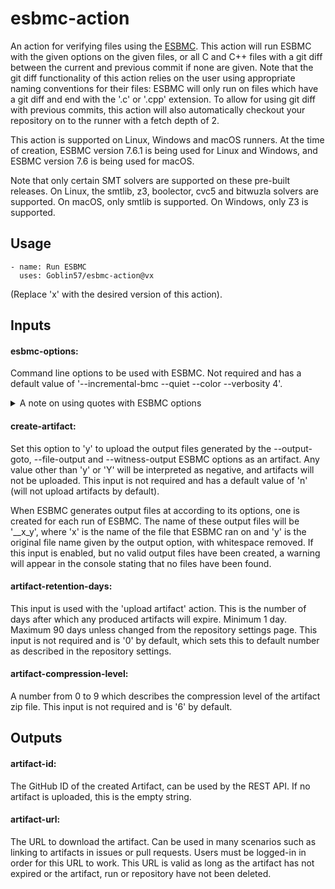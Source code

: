 # esbmc-action

An action for verifying files using the [ESBMC](https://github.com/esbmc/esbmc). This action will run ESBMC with the given options on the given files, or all C and C++ files with a git diff between the current and previous commit if none are given. Note that the git diff functionality of this action relies on the user using appropriate naming conventions for their files: ESBMC will only run on files which have a git diff and end with the '.c' or '.cpp' extension. To allow for using git diff with previous commits, this action will also automatically checkout your repository on to the runner with a fetch depth of 2.

This action is supported on Linux, Windows and macOS runners. At the time of creation, ESBMC version 7.6.1 is being used for Linux and Windows, and ESBMC version 7.6 is being used for macOS.

Note that only certain SMT solvers are supported on these pre-built releases. On Linux, the smtlib, z3, boolector, cvc5 and bitwuzla solvers are supported. On macOS, only smtlib is supported. On Windows, only Z3 is supported.

## Usage

```
- name: Run ESBMC
  uses: Goblin57/esbmc-action@vx
```
(Replace 'x' with the desired version of this action).

## Inputs

#### esbmc-options:

Command line options to be used with ESBMC. Not required and has a default value of '--incremental-bmc --quiet --color --verbosity 4'.

<details>
<summary>A note on using quotes with ESBMC options</summary>
<br>
You may want to surround certain options with quotes so that you may use spaces in them, for example. Please note that you should use single quotes and not double quotes when doing this: using double quotes will break the action's shell scripts.

Additionally, when using quotes (single only) to surround the file names used with the output options --output-goto, --file-output and --witness-output, note that while on macOS and Linux runners, you can use single quotes and whitespace in them as you please, but for Windows runners, you can not use whitespace after the end of the file name.
</details>

#### create-artifact:

Set this option to 'y' to upload the output files generated by the --output-goto, --file-output and --witness-output ESBMC options as an artifact. Any value other than 'y' or 'Y' will be interpreted as negative, and artifacts will not be uploaded. This input is not required and has a default value of 'n' (will not upload artifacts by default).

When ESBMC generates output files at according to its options, one is created for each run of ESBMC. The name of these output files will be '__x_y', where 'x' is the name of the file that ESBMC ran on and 'y' is the original file name given by the output option, with whitespace removed. If this input is enabled, but no valid output files have been created, a warning will appear in the console stating that no files have been found.

#### artifact-retention-days:

This input is used with the 'upload artifact' action. This is the number of days after which any produced artifacts will expire. Minimum 1 day. Maximum 90 days unless changed from the repository settings page. This input is not required and is '0' by default, which sets this to default number as described in the repository settings.

#### artifact-compression-level:

A number from 0 to 9 which describes the compression level of the artifact zip file. This input is not required and is '6' by default.


## Outputs

#### artifact-id:

The GitHub ID of the created Artifact, can be used by the REST API. If no artifact is uploaded, this is the empty string.

#### artifact-url:

The URL to download the artifact. Can be used in many scenarios such as linking to artifacts in issues or pull requests. Users must be logged-in in order for this URL to work. This URL is valid as long as the artifact has not expired or the artifact, run or repository have not been deleted.